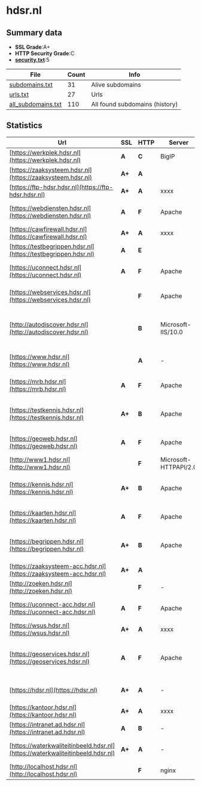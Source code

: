 

# hdsr.nl
## Summary data


 - **SSL Grade**:A+
 - **HTTP Security Grade**:C
 - **[security.txt](https://www.digitaleoverheid.nl/nieuws/standaard-security-txt-nu-verplicht-voor-overheid/)**:5


| File       | Count | Info |
|------------|-------|------|
|[subdomains.txt](/data/hdsr.nl/subdomains.txt)|31|Alive subdomains|
|[urls.txt](/data/hdsr.nl/urls.txt)|27|Urls|
|[all_subdomains.txt](/data/hdsr.nl/all_subdomains.txt)|110|All found subdomains (history)|


## Statistics


| Url | SSL | HTTP | Server | Cookie | HSTS | CORS | CTO | CSP | XFO | XXP | RP |FP| Tech |Title |
|--------|-------|-------|------|------|------|------|------|------|------|------|------|------|------|------|
|[https://werkplek.hdsr.nl](https://werkplek.hdsr.nl)| **A**| **C**|BigIP|:warning: |:white_check_mark: | | | | :white_check_mark: | | :white_check_mark: | |F5 BigIP||
|[https://zaaksysteem.hdsr.nl](https://zaaksysteem.hdsr.nl)| **A+**| **A**||:white_check_mark: |:white_check_mark: | | | | :white_check_mark: | :white_check_mark: | :white_check_mark: | |HSTS|Moved|
|[https://ftp-hdsr.hdsr.nl](https://ftp-hdsr.hdsr.nl)| **A+**| **A**|xxxx|:white_check_mark: |:white_check_mark: | | |:warning: | :white_check_mark: | :white_check_mark: | :white_check_mark: | |HSTS Java|User Portal|
|[https://webdiensten.hdsr.nl](https://webdiensten.hdsr.nl)| **A**| **F**|Apache| | | | | | | | :white_check_mark: | |Apache HTTP Server|403 Forbidden|
|[https://cawfirewall.hdsr.nl](https://cawfirewall.hdsr.nl)| **A+**| **A**|xxxx|:white_check_mark: |:white_check_mark: | | |:warning: | :white_check_mark: | :white_check_mark: | :white_check_mark: | |HSTS Java|User Portal|
|[https://testbegrippen.hdsr.nl](https://testbegrippen.hdsr.nl)| **A**| **E**|| | | | | | | | :white_check_mark: | |Basic||
|[https://uconnect.hdsr.nl](https://uconnect.hdsr.nl)| **A**| **F**|Apache| | | | | | | | :white_check_mark: | |Apache HTTP Server|403 Forbidden|
|[https://webservices.hdsr.nl](https://webservices.hdsr.nl)| | **F**|Apache| | | | | | | | :white_check_mark: | |Apache HTTP Server|403 Forbidden|
|[http://autodiscover.hdsr.nl](http://autodiscover.hdsr.nl)| | **B**|Microsoft-IIS/10.0|:white_check_mark: |:white_check_mark: | | | | :white_check_mark: | :white_check_mark: | :white_check_mark: | |IIS:10.0 Microsoft ASP.NET Windows Server||
|[https://www.hdsr.nl](https://www.hdsr.nl)| | **A**|-| |:white_check_mark: | | | :white_check_mark:| :white_check_mark: | :white_check_mark: | :white_check_mark: | |HSTS Microsoft ASP.NET:-|Home - HDSR|
|[https://mrb.hdsr.nl](https://mrb.hdsr.nl)| **A**| **F**|Apache| | | | | | | | :white_check_mark: | |Apache HTTP Server|403 Forbidden|
|[https://testkennis.hdsr.nl](https://testkennis.hdsr.nl)| **A+**| **B**|Apache| |:white_check_mark: | | | | :white_check_mark: | | :white_check_mark: | |Apache HTTP Server HSTS||
|[https://geoweb.hdsr.nl](https://geoweb.hdsr.nl)| **A**| **F**|Apache| | | | | | | | :white_check_mark: | |Apache HTTP Server|403 Forbidden|
|[http://www1.hdsr.nl](http://www1.hdsr.nl)| | **F**|Microsoft-HTTPAPI/2.0| | | | | | | | :white_check_mark: | |Microsoft HTTPAPI:2.0|Not Found|
|[https://kennis.hdsr.nl](https://kennis.hdsr.nl)| **A+**| **B**|Apache| |:white_check_mark: | | | | :white_check_mark: | | :white_check_mark: | |Apache HTTP Server HSTS||
|[https://kaarten.hdsr.nl](https://kaarten.hdsr.nl)| **A**| **F**|Apache| | | | | | | | :white_check_mark: | |Apache HTTP Server|403 Forbidden|
|[https://begrippen.hdsr.nl](https://begrippen.hdsr.nl)| **A+**| **B**|Apache| |:white_check_mark: | | | | :white_check_mark: | | :white_check_mark: | |Apache HTTP Server HSTS||
|[https://zaaksysteem-acc.hdsr.nl](https://zaaksysteem-acc.hdsr.nl)| **A+**| **A**||:white_check_mark: |:white_check_mark: | | | :white_check_mark:| :white_check_mark: | :white_check_mark: | :white_check_mark: | |HSTS|Moved|
|[http://zoeken.hdsr.nl](http://zoeken.hdsr.nl)| | **F**|-| | | | | | | | :white_check_mark: | |Microsoft ASP.NET:-|Document Moved|
|[https://uconnect-acc.hdsr.nl](https://uconnect-acc.hdsr.nl)| **A**| **F**|Apache| | | | | | | | :white_check_mark: | |Apache HTTP Server|403 Forbidden|
|[https://wsus.hdsr.nl](https://wsus.hdsr.nl)| **A+**| **A**|xxxx|:white_check_mark: |:white_check_mark: | | |:warning: | :white_check_mark: | :white_check_mark: | :white_check_mark: | |HSTS Java|User Portal|
|[https://geoservices.hdsr.nl](https://geoservices.hdsr.nl)| **A**| **F**|Apache| | | | | | | | :white_check_mark: | |Apache HTTP Server Microsoft ASP.NET|IIS Windows Serv...|
|[https://hdsr.nl](https://hdsr.nl)| **A+**| **A**|-| |:white_check_mark: | | | :white_check_mark:| :white_check_mark: | :white_check_mark: | :white_check_mark: | |HSTS Microsoft ASP.NET:-|Object moved|
|[https://kantoor.hdsr.nl](https://kantoor.hdsr.nl)| **A+**| **A**|xxxx|:white_check_mark: |:white_check_mark: | | |:warning: | :white_check_mark: | :white_check_mark: | :white_check_mark: | |HSTS Java|User Portal|
|[https://intranet.ad.hdsr.nl](https://intranet.ad.hdsr.nl)| **A**| **B**|-|:white_check_mark: |:white_check_mark: | | | | :white_check_mark: | :white_check_mark: | :white_check_mark: | |Microsoft ASP.NET:-|Object moved|
|[https://waterkwaliteitinbeeld.hdsr.nl](https://waterkwaliteitinbeeld.hdsr.nl)| **A+**| **A**|-| |:white_check_mark: | | | :white_check_mark:| | | :white_check_mark: | |HSTS Microsoft ASP.NET:-|Object moved|
|[http://localhost.hdsr.nl](http://localhost.hdsr.nl)| | **F**|nginx| | | :warning:| | | | | :white_check_mark: | |Nginx|(404 Not Found)|

